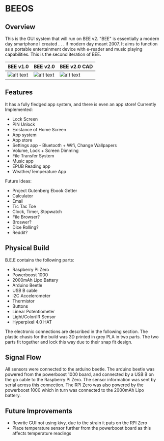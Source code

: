 # BEEOS

## Overview
This is the GUI system that will run on BEE v2.
"BEE" is essentially a modern day smartphone I created . . . if modern day meant 2007.
It aims to function as a portable entertainment device with e-reader and music playing capabilities.
This is the second iteration of BEE.

| BEE v1.0 | BEE v2.0 | BEE v2.0 CAD |
|----------|----------|--------------|
|![alt text](https://i.imgur.com/oTUWWay.jpg "BEE v1.0")|![alt text](https://i.imgur.com/mHhpkSA.jpg "BEE v2.0")|![alt text](https://i.imgur.com/nFKj3L9.png "BEE v2.0 CAD")|

## Features
It has a fully fledged app system, and there is even an app store!
Currently Implemented:  
- Lock Screen  
- PIN Unlock  
- Existance of Home Screen  
- App system  
- App store  
- Settings app - Bluetooth + Wifi, Change Wallpapers
- Volume, Lock + Screen Dimming
- File Transfer System
- Music app
- EPUB Reading app  
- Weather/Temperature App

Future Ideas:  
- Project Gutenberg Ebook Getter
- Calculator
- Email
- Tic Tac Toe
- Clock, Timer, Stopwatch
- File Browser?
- Broswer?
- Dice Rolling?
- Reddit?

## Physical Build
B.E.E contains the following parts:
- Raspberry Pi Zero
- Powerboost 1000
- 2000mAh Lipo Battery
- Arduino Beetle
- USB B cable
- I2C Accelerometer
- Thermistor
- Buttons
- Linear Potentiometer
- Light/Color/IR Sensor
- Hyperpixel 4.0 HAT

The electronic connections are described in the following section.
The plastic chasis for the build was 3D printed in grey PLA in two parts. The two parts fit together and lock this way due to their snap fit design.

## Signal Flow
All sensors were connected to the arduino beetle. The arduino beetle was powered from the powerboost 1000 board, and connected by a USB B on the go cable to the Raspberry Pi Zero. The sensor information was sent by serial across this connection. The RPI Zero was also powered by the powerboost 1000 which in turn was connected to the 2000mAh Lipo battery.

## Future Improvements
- Rewrite GUI not using kivy, due to the strain it puts on the RPI Zero
- Place temperature sensor further from the powerboost board as this affects temperature readings
